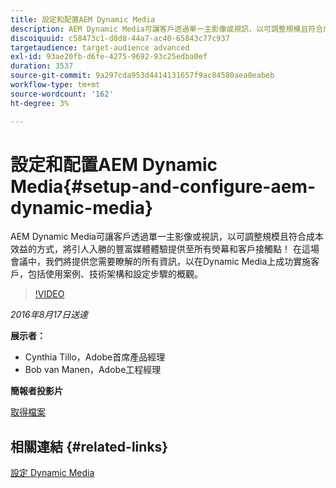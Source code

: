 ```yaml
---
title: 設定和配置AEM Dynamic Media
description: AEM Dynamic Media可讓客戶透過單一主影像或視訊，以可調整規模且符合成本效益的方式，將引人入勝的豐富媒體體驗提供至所有熒幕和客戶接觸點！  在這場會議中，我們將提供您需要瞭解的所有資訊，以在Dynamic Media上成功實施客戶，包括使用案例、技術架構和設定步驟的概觀。
discoiquuid: c58473c1-d8d8-44a7-ac40-65843c77c937
targetaudience: target-audience advanced
exl-id: 93ae20fb-d6fe-4275-9692-93c25edba0ef
duration: 3537
source-git-commit: 9a297cda953d4414131657f9ac84580aea0eabeb
workflow-type: tm+mt
source-wordcount: '162'
ht-degree: 3%

---
```


# 設定和配置AEM Dynamic Media{#setup-and-configure-aem-dynamic-media}

AEM Dynamic Media可讓客戶透過單一主影像或視訊，以可調整規模且符合成本效益的方式，將引人入勝的豐富媒體體驗提供至所有熒幕和客戶接觸點！  在這場會議中，我們將提供您需要瞭解的所有資訊，以在Dynamic Media上成功實施客戶，包括使用案例、技術架構和設定步驟的概觀。

>[!VIDEO](https://video.tv.adobe.com/v/19297/?quality=9)

*2016年8月17日送達*

**展示者：**

* Cynthia Tillo，Adobe首席產品經理
* Bob van Manen，Adobe工程經理

**簡報者投影片**

[取得檔案](assets/aemgems-081716-dynamic-media-configuration.pdf)

## 相關連結 {#related-links}

[設定 Dynamic Media](https://docs.adobe.com/docs/en/aem/6-2/administer/content/dynamic-media/config-dynamic.html)

<!--
[Get back to the Overview](https://helpx.adobe.com/experience-manager/kt/eseminars/gems/aem-index.html)
-->
